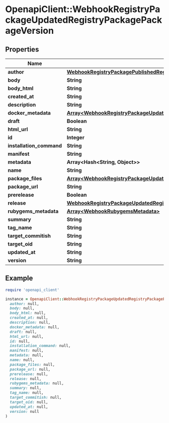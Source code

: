 # OpenapiClient::WebhookRegistryPackageUpdatedRegistryPackagePackageVersion

## Properties

| Name | Type | Description | Notes |
| ---- | ---- | ----------- | ----- |
| **author** | [**WebhookRegistryPackagePublishedRegistryPackageOwner**](WebhookRegistryPackagePublishedRegistryPackageOwner.md) |  |  |
| **body** | **String** |  |  |
| **body_html** | **String** |  |  |
| **created_at** | **String** |  |  |
| **description** | **String** |  |  |
| **docker_metadata** | [**Array&lt;WebhookRegistryPackageUpdatedRegistryPackagePackageVersionDockerMetadataInner&gt;**](WebhookRegistryPackageUpdatedRegistryPackagePackageVersionDockerMetadataInner.md) |  | [optional] |
| **draft** | **Boolean** |  | [optional] |
| **html_url** | **String** |  |  |
| **id** | **Integer** |  |  |
| **installation_command** | **String** |  |  |
| **manifest** | **String** |  | [optional] |
| **metadata** | **Array&lt;Hash&lt;String, Object&gt;&gt;** |  |  |
| **name** | **String** |  |  |
| **package_files** | [**Array&lt;WebhookRegistryPackageUpdatedRegistryPackagePackageVersionPackageFilesInner&gt;**](WebhookRegistryPackageUpdatedRegistryPackagePackageVersionPackageFilesInner.md) |  |  |
| **package_url** | **String** |  |  |
| **prerelease** | **Boolean** |  | [optional] |
| **release** | [**WebhookRegistryPackageUpdatedRegistryPackagePackageVersionRelease**](WebhookRegistryPackageUpdatedRegistryPackagePackageVersionRelease.md) |  | [optional] |
| **rubygems_metadata** | [**Array&lt;WebhookRubygemsMetadata&gt;**](WebhookRubygemsMetadata.md) |  | [optional] |
| **summary** | **String** |  |  |
| **tag_name** | **String** |  | [optional] |
| **target_commitish** | **String** |  |  |
| **target_oid** | **String** |  |  |
| **updated_at** | **String** |  |  |
| **version** | **String** |  |  |

## Example

```ruby
require 'openapi_client'

instance = OpenapiClient::WebhookRegistryPackageUpdatedRegistryPackagePackageVersion.new(
  author: null,
  body: null,
  body_html: null,
  created_at: null,
  description: null,
  docker_metadata: null,
  draft: null,
  html_url: null,
  id: null,
  installation_command: null,
  manifest: null,
  metadata: null,
  name: null,
  package_files: null,
  package_url: null,
  prerelease: null,
  release: null,
  rubygems_metadata: null,
  summary: null,
  tag_name: null,
  target_commitish: null,
  target_oid: null,
  updated_at: null,
  version: null
)
```

